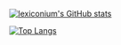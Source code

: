 [![lexiconium's GitHub stats](https://github-readme-stats.vercel.app/api?username=lexiconium)](https://github.com/anuraghazra/github-readme-stats)

[![Top Langs](https://github-readme-stats.vercel.app/api/top-langs/?username=lexiconium&layout=compact)](https://github.com/anuraghazra/github-readme-stats)

<!--
**lexiconium/lexiconium** is a ✨ _special_ ✨ repository because its `README.md` (this file) appears on your GitHub profile.

Here are some ideas to get you started:

- 🔭 I’m currently working on ...
- 🌱 I’m currently learning ...
- 👯 I’m looking to collaborate on ...
- 🤔 I’m looking for help with ...
- 💬 Ask me about ...
- 📫 How to reach me: ...
- 😄 Pronouns: ...
- ⚡ Fun fact: ...
-->
